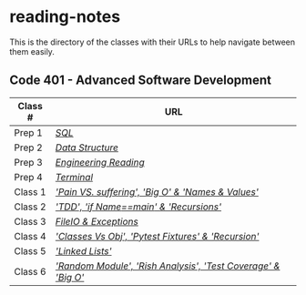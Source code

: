
# reading-notes

This is the directory of the classes with their URLs to help navigate between them easily.


## Code 401 - Advanced Software Development


| **Class #** | **URL** |   
| -------- | -----------|
| Prep 1 | *[SQL](./Read3_SQL.md)*|
| Prep 2 | *[Data Structure](./DataStructure.md)*|
| Prep 3 | *[Engineering Reading](./EngineeringReading.md)*|
| Prep 4 | *[Terminal](./Read4_Terminal.md)*|
| Class 1   | *['Pain VS. suffering', 'Big O' & 'Names & Values' ](./ReadingQuestions.md)*    | 
| Class 2   | *['TDD', 'if _Name_==_main_' & 'Recursions'](./Read2.md)*     | 
| Class 3  |  *[FileIO & Exceptions](./ReadClass3.md)*  
| Class 4 | *[ 'Classes Vs Obj', 'Pytest Fixtures' & 'Recursion'](./ReadClass_04.md)* |  
| Class 5 | *['Linked Lists'](./ReadClass_05.md)* |
| Class 6 | *['Random Module', 'Rish Analysis', 'Test Coverage' & 'Big O'](./ReadClass_06.md)* |